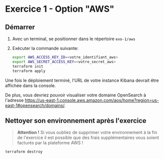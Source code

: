 # Exercice 1 - Option "AWS"

## Démarrer

1. Avec un terminal, se positionner dans le répertoire `exo-1/aws`
2. Exécuter la commande suivante:

   ```bash
   export AWS_ACCESS_KEY_ID=<votre_identifiant_aws>
   export AWS_SECRET_ACCESS_KEY=<votre_secret_aws>
   terraform init
   terraform apply
   ```

Une fois le déploiement terminé, l'URL de votre instance Kibana devrait être affichée dans la console.

De plus, vous devriez pouvoir visualiser votre domaine OpenSearch à l'adresse https://us-east-1.console.aws.amazon.com/aos/home?region=us-east-1#opensearch/domains/.

## Nettoyer son environnement après l'exercice

> **Attention !** Si vous oubliez de supprimer votre environnement à la fin de l'exercice il est possible que des frais supplémentaires vous soient facturés par la plateforme AWS !

```bash
terraform destroy
```

